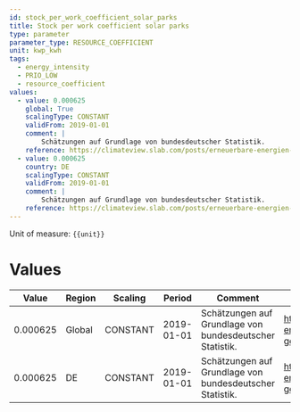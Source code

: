 ```yaml
---
id: stock_per_work_coefficient_solar_parks
title: Stock per work coefficient solar parks
type: parameter
parameter_type: RESOURCE_COEFFICIENT
unit: kwp_kwh
tags:
  - energy_intensity
  - PRIO_LOW
  - resource_coefficient
values:
  - value: 0.000625
    global: True
    scalingType: CONSTANT
    validFrom: 2019-01-01
    comment: |
        Schätzungen auf Grundlage von bundesdeutscher Statistik.
    reference: https://climateview.slab.com/posts/erneuerbare-energien-deutschland-renewable-energy-germany-jencznun#hkz49-photovoltaics
  - value: 0.000625
    country: DE
    scalingType: CONSTANT
    validFrom: 2019-01-01
    comment: |
        Schätzungen auf Grundlage von bundesdeutscher Statistik.
    reference: https://climateview.slab.com/posts/erneuerbare-energien-deutschland-renewable-energy-germany-jencznun#hyg07-photovoltaik
---
```



Unit of measure: `{{unit}}`


# Values


| Value | Region | Scaling | Period | Comment | Reference |
|-------|--------|---------|--------|---------|-----------|
| 0.000625 | Global | CONSTANT | 2019-01-01 | Schätzungen auf Grundlage von bundesdeutscher Statistik. | https://climateview.slab.com/posts/erneuerbare-energien-deutschland-renewable-energy-germany-jencznun#hkz49-photovoltaics |
| 0.000625 | DE | CONSTANT | 2019-01-01 | Schätzungen auf Grundlage von bundesdeutscher Statistik. | https://climateview.slab.com/posts/erneuerbare-energien-deutschland-renewable-energy-germany-jencznun#hyg07-photovoltaik |


